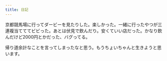 ```yaml
---
title: 日記
---
```


京都競馬場に行ってダービーを見たりした。楽しかった。一緒に行ったやつが三連複当てててビビった。あとは伏見で飲んだり。安くていい店だった。かなり飲んだけど2000円とかだった、バグってる。

帰り道余計なことを言ってしまったなと思う。もうちょいちゃんと生きようと思います。